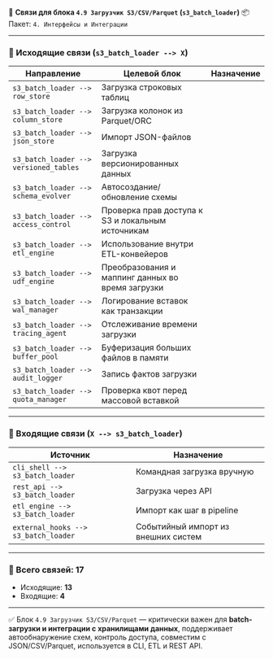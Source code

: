 🔗 **Связи для блока `4.9 Загрузчик S3/CSV/Parquet` (`s3_batch_loader`)**
📦 Пакет: `4. Интерфейсы и Интеграции`

---

### 🔻 Исходящие связи (`s3_batch_loader --> X`)

| Направление                            | Целевой блок                                      | Назначение |
| -------------------------------------- | ------------------------------------------------- | ---------- |
| `s3_batch_loader --> row_store`        | Загрузка строковых таблиц                         |            |
| `s3_batch_loader --> column_store`     | Загрузка колонок из Parquet/ORC                   |            |
| `s3_batch_loader --> json_store`       | Импорт JSON-файлов                                |            |
| `s3_batch_loader --> versioned_tables` | Загрузка версионированных данных                  |            |
| `s3_batch_loader --> schema_evolver`   | Автосоздание/обновление схемы                     |            |
| `s3_batch_loader --> access_control`   | Проверка прав доступа к S3 и локальным источникам |            |
| `s3_batch_loader --> etl_engine`       | Использование внутри ETL-конвейеров               |            |
| `s3_batch_loader --> udf_engine`       | Преобразования и маппинг данных во время загрузки |            |
| `s3_batch_loader --> wal_manager`      | Логирование вставок как транзакции                |            |
| `s3_batch_loader --> tracing_agent`    | Отслеживание времени загрузки                     |            |
| `s3_batch_loader --> buffer_pool`      | Буферизация больших файлов в памяти               |            |
| `s3_batch_loader --> audit_logger`     | Запись фактов загрузки                            |            |
| `s3_batch_loader --> quota_manager`    | Проверка квот перед массовой вставкой             |            |

---

### 🔺 Входящие связи (`X --> s3_batch_loader`)

| Источник                             | Назначение                          |
| ------------------------------------ | ----------------------------------- |
| `cli_shell --> s3_batch_loader`      | Командная загрузка вручную          |
| `rest_api --> s3_batch_loader`       | Загрузка через API                  |
| `etl_engine --> s3_batch_loader`     | Импорт как шаг в pipeline           |
| `external_hooks --> s3_batch_loader` | Событийный импорт из внешних систем |

---

### 🧩 Всего связей: **17**

* Исходящие: **13**
* Входящие: **4**

---

✅ Блок `4.9 Загрузчик S3/CSV/Parquet` — критически важен для **batch-загрузки и интеграции с хранилищами данных**, поддерживает автообнаружение схем, контроль доступа, совместим с JSON/CSV/Parquet, используется в CLI, ETL и REST API.
